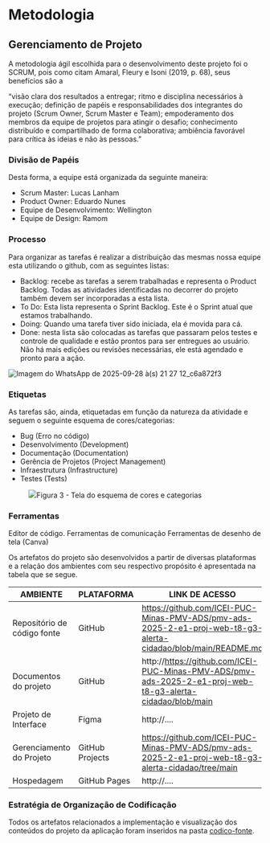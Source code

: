 
# Metodologia



## Gerenciamento de Projeto
A metodologia ágil escolhida para o desenvolvimento deste projeto foi o SCRUM, pois como citam Amaral, Fleury e Isoni (2019, p. 68), seus benefícios são a

“visão clara dos resultados a entregar; ritmo e disciplina necessários à execução; definição de papéis e responsabilidades dos integrantes do projeto (Scrum Owner, Scrum Master e Team); empoderamento dos membros da equipe de projetos para atingir o desafio; conhecimento distribuído e compartilhado de forma colaborativa; ambiência favorável para crítica às ideias e não às pessoas.”

### Divisão de Papéis

Desta forma, a equipe está organizada da seguinte maneira:

- Scrum Master: Lucas Lanham
- Product Owner: Eduardo Nunes
- Equipe de Desenvolvimento: Wellington 
- Equipe de Design: Ramom



### Processo

Para organizar as tarefas é realizar a distribuição das mesmas nossa equipe esta utilizando o github, com as seguintes listas:

- Backlog: recebe as tarefas a serem trabalhadas e representa o Product Backlog. Todas as atividades identificadas no decorrer do projeto também devem ser incorporadas a esta lista. 
- To Do: Esta lista representa o Sprint Backlog. Este é o Sprint atual que estamos trabalhando. 
- Doing: Quando uma tarefa tiver sido iniciada, ela é movida para cá. 
- Done: nesta lista são colocadas as tarefas que passaram pelos testes e controle de qualidade e estão prontos para ser entregues ao usuário. Não há mais edições ou revisões necessárias, ele está agendado e pronto para a ação.

![Imagem do WhatsApp de 2025-09-28 à(s) 21 27 12_c6a872f3](https://github.com/user-attachments/assets/782c4d5c-be2a-4040-a2e8-71be9de4faee)


### Etiquetas
<p>As tarefas são, ainda, etiquetadas em função da natureza da atividade e seguem o seguinte esquema de cores/categorias:</p>

<ul>
  <li>Bug (Erro no código)</li>
  <li>Desenvolvimento (Development)</li>
  <li>Documentação (Documentation)</li>
  <li>Gerência de Projetos (Project Management)</li>
  <li>Infraestrutura (Infrastructure)</li>
  <li>Testes (Tests)</li>
</ul>

<figure> 
  <img src="https://user-images.githubusercontent.com/100447878/164068979-9eed46e1-9b44-461e-ab88-c2388e6767a1.png"
    <figcaption>Figura 3 - Tela do esquema de cores e categorias</figcaption>
</figure> 
  
### Ferramentas

Editor de código.
Ferramentas de comunicação
Ferramentas de desenho de tela (Canva)

Os artefatos do projeto são desenvolvidos a partir de diversas plataformas e a relação dos ambientes com seu respectivo propósito é apresentada na tabela que se segue.

| AMBIENTE                            | PLATAFORMA                         | LINK DE ACESSO                         |
|-------------------------------------|------------------------------------|----------------------------------------|
| Repositório de código fonte         | GitHub                             | https://github.com/ICEI-PUC-Minas-PMV-ADS/pmv-ads-2025-2-e1-proj-web-t8-g3-alerta-cidadao/blob/main/README.md                           |
| Documentos do projeto               | GitHub                             | http://https://github.com/ICEI-PUC-Minas-PMV-ADS/pmv-ads-2025-2-e1-proj-web-t8-g3-alerta-cidadao/blob/main                            |
| Projeto de Interface                | Figma                              | http://....                            |
| Gerenciamento do Projeto            | GitHub Projects                    | https://github.com/ICEI-PUC-Minas-PMV-ADS/pmv-ads-2025-2-e1-proj-web-t8-g3-alerta-cidadao/tree/main                           |
| Hospedagem                          | GitHub Pages                       | http://....                            |


### Estratégia de Organização de Codificação 

Todos os artefatos relacionados a implementação e visualização dos conteúdos do projeto da aplicação foram inseridos na pasta [codico-fonte](https://github.com/ICEI-PUC-Minas-PMV-ADS/pmv-ads-2025-2-e1-proj-web-t8-g3-alerta-cidadao/tree/main/codigo-fonte/).




